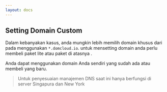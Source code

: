 ```yaml
---
layout: docs
---
```


## Setting Domain Custom

Dalam kebanyakan kasus, anda mungkin lebih memilih domain khusus dari pada menggunakan `*.domcloud.io`. untuk mensetting domain anda perlu membeli paket lite atau paket di atasnya .

Anda dapat menggunakan domain Anda sendiri yang sudah ada atau membeli yang baru.

> Untuk penyesuaian manajemen DNS saat ini hanya berfungsi di server Singapura dan New York
